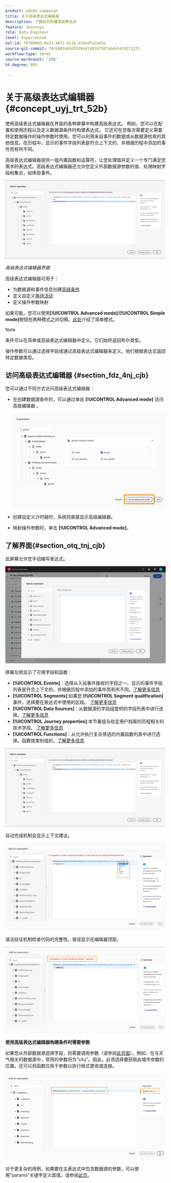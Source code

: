 ```yaml
---
product: adobe campaign
title: 关于高级表达式编辑器
description: 了解如何构建高级表达式
feature: Journeys
role: Data Engineer
level: Experienced
exl-id: f6f0004d-8a33-4671-9c16-e56edfe2a45e
source-git-commit: f0cb883a09d553bb47491b750fabde54c92f3225
workflow-type: tm+mt
source-wordcount: '550'
ht-degree: 88%

---
```


# 关于高级表达式编辑器 {#concept_uyj_trt_52b}

使用高级表达式编辑器在界面的各种屏幕中构建高级表达式。 例如，您可以在配置和使用历程以及定义数据源条件时构建表达式。
它还可在您每次需要定义需要特定数据操作的操作参数时使用。您可以利用来自事件的数据或从数据源检索的其他信息。在历程中，显示的事件字段列表是符合上下文的，并根据历程中添加的事件而有所不同。

高级表达式编辑器提供一组内置函数和运算符，让您处理值并定义一个专门满足您需求的表达式。高级表达式编辑器还允许您定义外部数据源参数的值、处理映射字段和集合，如体验事件。

![](../assets/journey65.png)

_高级表达式编辑器界面_

高级表达式编辑器可用于：

* 为数据源和事件信息创建[高级条件](../building-journeys/condition-activity.md#about_condition)
* 定义自定义[等待活动](../building-journeys/wait-activity.md#custom)
* 定义操作参数映射

如果可能，您可以使用&#x200B;**[!UICONTROL Advanced mode]**/**[!UICONTROL Simple mode]**&#x200B;按钮在两种模式之间切换。[此处](../building-journeys/condition-activity.md#about_condition)介绍了简单模式。

>[!NOTE]
>
>条件可以在简单或高级表达式编辑器中定义。它们始终返回布尔类型。
>
>操作参数可以通过选择字段或通过高级表达式编辑器来定义。他们根据表达式返回特定数据类型。

## 访问高级表达式编辑器 {#section_fdz_4nj_cjb}

您可以通过不同方式访问高级表达式编辑器：

* 在创建数据源条件时，可以通过单击 **[!UICONTROL Advanced mode]** 访问高级编辑器 。

   ![](../assets/journeyuc2_33.png)

* 创建自定义计时器时，系统将直接显示高级编辑器。
* 映射操作参数时，单击 **[!UICONTROL Advanced mode]**。

## 了解界面{#section_otq_tnj_cjb}

此屏幕允许您手动编写表达式。

![](../assets/journey70.png)

屏幕左侧显示了可用字段和函数：

* **[!UICONTROL Events]**：选择从入站事件接收的字段之一。显示的事件字段列表是符合上下文的，并根据历程中添加的事件而有所不同。[了解更多信息](../event/about-events.md)
* **[!UICONTROL Segments]**:如果您 **[!UICONTROL Segment qualification]** 事件，选择要在表达式中使用的区段。 [了解更多信息](../segment/using-a-segment.md)
* **[!UICONTROL Data Sources]**：从数据源的字段组提供的字段列表中进行选择。[了解更多信息](../datasource/about-data-sources.md)
* **[!UICONTROL Journey properties]**:本节重组与给定用户档案的历程相关的技术字段。 [了解更多信息](../expression/journey-properties.md)
* **[!UICONTROL Functions]**：从允许执行复杂筛选的内置函数列表中进行选择。函数按类别组织。[了解更多信息](../expression/functions.md)

![](../assets/journey65.png)

自动完成机制会显示上下文建议。

![](../assets/journey68.png)

语法验证机制检查代码的完整性。错误显示在编辑器顶部。

![](../assets/journey69.png)

**使用高级表达式编辑器构建条件时需要参数**

如果您从外部数据源选择字段，则需要调用参数（请参阅[此页面](../datasource/external-data-sources.md)）。例如，在与天气相关的数据源中，常用的参数将为“city”。因此，必须选择要获取此城市参数的位置。还可以将函数应用于参数以执行格式更改或连接。

![](../assets/journeyuc2_19.png)

对于更复杂的用例，如果要在主表达式中包含数据源的参数，可以使用“params”关键字定义其值。请参阅[此页](../expression/field-references.md)。
